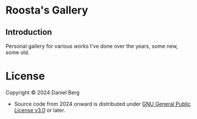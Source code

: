 Roosta's Gallery
===============

## Introduction

Personal gallery for various works I've done over the years, some new, some old.

# License

Copyright © 2024 Daniel Berg

- Source code from 2024 onward is distributed under [GNU General Public License v3.0](LICENSE) or later.
